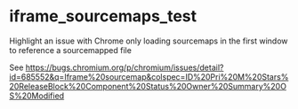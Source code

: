 # iframe_sourcemaps_test
Highlight an issue with Chrome only loading sourcemaps in the first window to reference a sourcemapped file

See https://bugs.chromium.org/p/chromium/issues/detail?id=685552&q=Iframe%20sourcemap&colspec=ID%20Pri%20M%20Stars%20ReleaseBlock%20Component%20Status%20Owner%20Summary%20OS%20Modified
